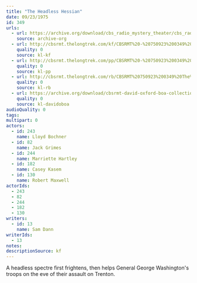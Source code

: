 ```yaml
---
title: "The Headless Hessian"
date: 09/23/1975
id: 349
urls: 
  - url: https://archive.org/download/cbs_radio_mystery_theater/cbs_radio_mystery_theater-0301-0350.zip/cbs_radio_mystery_theater-0301-0350%2Fcbsrmt_0349_the_headless_hessian.mp3
    source: archive-org
  - url: http://cbsrmt.thelongtrek.com/kf/CBSRMT%20-%20750923%200349%20The%20Headless%20Hessian_kf.mp3
    quality: 0
    source: kl-kf
  - url: http://cbsrmt.thelongtrek.com/pp/CBSRMT%20-%20750923%200349%20The%20Headless%20Hessian_pp.mp3
    quality: 0
    source: kl-pp
  - url: http://cbsrmt.thelongtrek.com/rb/CBSRMT%20750923%200349%20The%20Headless%20Hessian_wuwm%20recorded%207_5_76.mp3
    quality: 0
    source: kl-rb
  - url: https://archive.org/download/cbsrmt-david-oxford-boa-collection/CBSRMT-750923-0349-The-Headless-Hessian-(64-44)_kf-{BoA}.mp3
    quality: 0
    source: kl-davidoboa
audioQuality: 0
tags: 
multipart: 0
actors:  
  - id: 243
    name: Lloyd Bochner  
  - id: 82
    name: Jack Grimes  
  - id: 244
    name: Marriette Hartley  
  - id: 182
    name: Casey Kasem  
  - id: 130
    name: Robert Maxwell
actorIds:  
  - 243  
  - 82  
  - 244  
  - 182  
  - 130
writers:  
  - id: 13
    name: Sam Dann
writerIds:  
  - 13
notes: 
descriptionSource: kf
---
```

A headless spectre first frightens, then helps General George Washington's troops on the eve of their assault on Trenton.